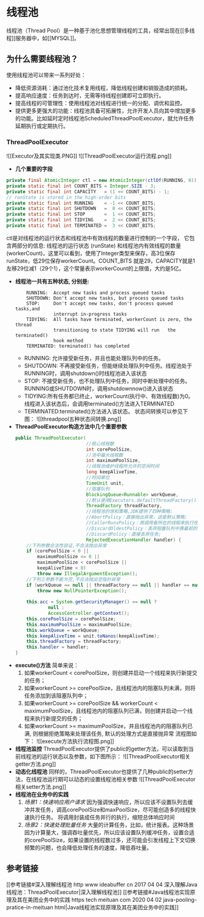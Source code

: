 
# 线程池
线程池（Thread Pool）是一种基于池化思想管理线程的工具，经常出现在[[多线程]]服务器中，如[[MYSQL]]。
## 为什么需要线程池？
使用线程池可以带来一系列好处：
- 降低资源消耗：通过池化技术复用线程，降低线程创建和销毁造成的损耗。
- 提高响应速度：任务到达时，无需等待线程创建即可立即执行。
- 提高线程的可管理性：使用线程池对线程进行统一的分配、调优和监控。
- 提供更多更强大的功能：线程池具备可拓展性，允许开发人员向其中增加更多的功能。比如延时定时线程池ScheduledThreadPoolExecutor，就允许任务延期执行或定期执行。

### ThreadPoolExecutor
![[Executor及其实现类.PNG]]
![[ThreadPoolExecutor运行流程.png]]
- **几个重要的字段**
```Java
private final AtomicInteger ctl = new AtomicInteger(ctlOf(RUNNING, 0));
private static final int COUNT_BITS = Integer.SIZE - 3;
private static final int CAPACITY   = (1 << COUNT_BITS) - 1;
// runState is stored in the high-order bits
private static final int RUNNING    = -1 << COUNT_BITS;
private static final int SHUTDOWN   =  0 << COUNT_BITS;
private static final int STOP       =  1 << COUNT_BITS;
private static final int TIDYING    =  2 << COUNT_BITS;
private static final int TERMINATED =  3 << COUNT_BITS;
```
ctl是对线程池的运行状态和线程池中有效线程的数量进行控制的一个字段， 它包含两部分的信息: 线程池的运行状态 (runState) 和线程池内有效线程的数量 (workerCount)，这里可以看到，使用了Integer类型来保存，高3位保存runState，低29位保存workerCount。COUNT_BITS 就是29，CAPACITY就是1左移29位减1（29个1），这个常量表示workerCount的上限值，大约是5亿。
- **线程池一共有五种状态, 分别是:**
	```
		RUNNING:  Accept new tasks and process queued tasks
		SHUTDOWN: Don't accept new tasks, but process queued tasks
		STOP:     Don't accept new tasks, don't process queued tasks,and
				  interrupt in-progress tasks
		TIDYING:  All tasks have terminated, workerCount is zero, the thread
				  transitioning to state TIDYING will run 	the terminated() 
				  hook method
		TERMINATED: terminated() has completed
	```
	- RUNNING:	允许接受新任务，并且也能处理队列中的任务。
	- SHUTDOWN:	不再接受新任务，但能继续处理队列中任务。线程池处于RUNNING时，调用shutdown()时线程池进入该状态
	- STOP:	不接受新任务，也不处理队列中任务，同时中断处理中的任务。RUNNING或SHUTDOWN时，调用shutdownnow()进入该状态
	- TIDYING:所有任务都已终止，workerCount(执行中、有效线程数)为0。线程进入该状态后，会调用terminated()方法进入TERMINATED
	- TERMINATED:terminated()方法进入该状态。
	状态间转换可以参见下图：
	![[threadpool五种状态间转换.png]]
- **ThreadPoolExecutor构造方法中几个重要参数**
	```Java
	public ThreadPoolExecutor(
							  //核心线程数
							  int corePoolSize,
							  //池中最大线程数
						      int maximumPoolSize,
							  //线程池维护线程所允许的空闲时间
						      long keepAliveTime,
							  //时间单位
						      TimeUnit unit,
							  //阻塞队列
						      BlockingQueue<Runnable> workQueue,
							  //默认使用Executors.defaultThreadFactory() 来创建新线程
						      ThreadFactory threadFactory,
							  //线程池的饱和策略,JDK提供了四种策略:
							  //AbortPolicy：直接抛出异常，这是默认策略;
							  //CallerRunsPolicy：用调用者所在的线程来执行任务;
							  //DiscardOldestPolicy：丢弃阻塞队列中靠最前的任务，并执行当前任务;
							  //DiscardPolicy：直接丢弃任务;
						      RejectedExecutionHandler handler) {
		//下列参数合法性验证,不合法抛出异常
        if (corePoolSize < 0 ||
            maximumPoolSize <= 0 ||
            maximumPoolSize < corePoolSize ||
            keepAliveTime < 0)
            throw new IllegalArgumentException();
		//下列三参数不能为空,不合法抛出空指针异常
        if (workQueue == null || threadFactory == null || handler == null)
            throw new NullPointerException();
		
        this.acc = System.getSecurityManager() == null ?
                null :
                AccessController.getContext();
        this.corePoolSize = corePoolSize;
        this.maximumPoolSize = maximumPoolSize;
        this.workQueue = workQueue;
        this.keepAliveTime = unit.toNanos(keepAliveTime);
        this.threadFactory = threadFactory;
        this.handler = handler;
    }
	```
- **execute()方法** 简单来说：
	1. 如果workerCount < corePoolSize，则创建并启动一个线程来执行新提交的任务；
	2. 如果workerCount >= corePoolSize，且线程池内的阻塞队列未满，则将任务添加到该阻塞队列中；
	3. 如果workerCount >= corePoolSize && workerCount < maximumPoolSize，且线程池内的阻塞队列已满，则创建并启动一个线程来执行新提交的任务；
	4. 如果workerCount >= maximumPoolSize，并且线程池内的阻塞队列已满, 则根据拒绝策略来处理该任务, 默认的处理方式是直接抛异常
流程图如下：
![[execute方法执行流程图.png]]
- **线程池监控**
ThreadPoolExecutor提供了public的getter方法，可以读取到当前线程池的运行状态以及参数，如下图所示：
![[ThreadPoolExecutor相关getter方法.png]]
- **动态化线程池**
同样的，ThreadPoolExecutor也提供了几种public的setter方法，在线程池运行期可以动态的设置线程池相关参数
![[ThreadPoolExecutor相关setter方法.png]]
- **线程池在业务中的实践**
	1. *场景1：快速响应用户请求*
	因为强调快速响应，所以应该不设置队列去缓冲并发任务，调高corePoolSize和maxPoolSize，尽可能创造多的线程快速执行任务。
	将调用封装成任务并行的执行，缩短总体响应时间
	2. *场景2：快速处理批量任务*
	大量的计算任务，比如，统计报表。这种场景因为计算量大，强调吞吐量优先，所以应该设置队列缓冲任务，设置合适的corePoolSize，如果设置的线程数过多，还可能会引发线程上下文切换频繁的问题，也会降低处理任务的速度，降低吞吐量。


## 参考链接
[[参考链接#深入理解线程池 http www ideabuffer cn 2017 04 04 深入理解Java线程池：ThreadPoolExecutor|深入理解线程池]]
[[参考链接#Java线程池实现原理及其在美团业务中的实践 https tech meituan com 2020 04 02 java-pooling-pratice-in-meituan html|Java线程池实现原理及其在美团业务中的实践]]
